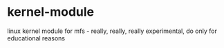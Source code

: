 # kernel-module

linux kernel module for mfs - really, really, really experimental, do only for educational reasons
